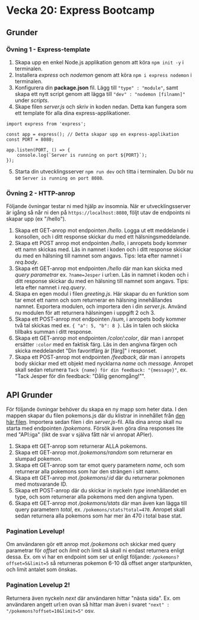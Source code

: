 # Vecka 20: Express Bootcamp

## Grunder

### Övning 1 - Express-template

1. Skapa upp en enkel Node.js applikation genom att köra ```npm init -y``` i terminalen.
2. Installera *express* och *nodemon* genom att köra ```npm i express nodemon``` i terminalen.
3. Konfigurera din **package.json** fil. Lägg till ```"type" : "module"```, samt skapa ett nytt script genom att lägga till ```"dev" : "nodemon [filnamn]"``` under *scripts*.
4. Skape filen *server.js* och skriv in koden nedan. Detta kan fungera som ett template för alla dina express-applikationer.
```
import express from 'express';

const app = express(); // Detta skapar upp en express-applikation
const PORT = 8080;

app.listen(PORT, () => {
    console.log(`Server is running on port ${PORT}`);
});
```
5. Starta din utvecklingsserver ```npm run dev``` och titta i terminalen. Du bör nu se ```Server is running on port 8080```.

### Övning 2 - HTTP-anrop

Följande övningar testar ni med hjälp av insomnia. När er utvecklingsserver är igång så når ni den på ```https://localhost:8080```, följt utav de endpoints ni skapar upp (ex "/hello").

1. Skapa ett GET-anrop mot endpointen */hello*. Logga ut ett meddelande i konsollen, och i ditt response skickar du med ett hälsningsmeddelande.
2. Skapa ett POST anrop mot endpointen */hello*, i anropets body kommer ett namn skickas med. Läs in namnet i koden och i ditt response skickar du med en hälsning till namnet som angavs. Tips: leta efter namnet i *req.body*.
3. Skapa ett GET-anrop mot endpointen */hello* där man kan skicka med *query parametrar* ex. ```?name=Jesper``` i url:en. Läs in namnet i koden och i ditt response skickar du med en hälsning till namnet som angavs. Tips: leta efter namnet i *req.query*.
4. Skapa en egen modul i filen *greeting.js*. Här skapar du en funktion som tar emot ett namn och som returnerar en hälsning innehållandes namnet. Exportera modulen, och importera den i din *server.js*. Använd nu modulen för att returnera hälsningen i uppgift 2 och 3.
5. Skapa ett POST-anrop mot endpointen */sum*, i anropets body kommer två tal skickas med ex. ```{ "a": 5, "b": 8 }```. Läs in talen och skicka tillbaks summan i ditt response.
6. Skapa ett GET-anrop mot endpointen */color/:color*, där man i anropet ersätter ```:color``` med en faktisk färg. Läs in den angivna färgen och skicka meddelandet "Din favoritfärg är [färg]" i responset.
7. Skapa ett POST-anrop mot endpointen */feedback*, där man i anropets body skickar med ett objekt med nycklarna *name* och *message*. Anropet skall sedan returnera ```Tack {name} för din feedback: "{message}"```, ex. "Tack Jesper  för din feedback: "Dålig genomgång!"".

## API Grunder

För följande övningar behöver du skapa en ny mapp som heter data. I den mappen skapar du filen pokemons.js där du klistrar in innehållet från [den här filen](). Importera sedan filen i din *server.js*-fil. Alla dina anrop skall nu starta med endpointen */pokemons*.
Försök även göra dina responses lite med "API:iga" (likt de svar v själva fått när vi anropat APIer).

1. Skapa ett GET-anrop som returnerar ALLA pokemons.
2. Skapa ett GET-anrop mot */pokemons/random* som returnerar en slumpad pokemon.
3. Skapa ett GET-anrop som tar emot query parametern *name*, och som returnerar alla pokemons som har den strängen i sitt namn.
4. Skapa ett GET-anrop mot */pokemons/:id* där du returnerar pokmonen med motsvarande ID.
5. Skapa ett POST-anrop där du skickar in nyckeln *type* innehållandet en type, och som returnerar alla pokemons med den angivna typen.
6. Skapa ett GET-anrop mot */pokemons/stats* där man även kan lägga till query parametern *total*, ex. ```/pokemons/stats?total=470```. Anropet skall sedan returnera alla pokemons som har mer än 470 i total base stat.

### Pagination Levelup!

Om användaren gör ett anrop mot */pokemons* och skickar med query parametrar för *offset* och *limit* och limit så skall ni endast returnera enligt dessa. Ex. om vi har en endpoint som ser ut enligt följande: ```/pokemons?offset=5&limit=5``` så returneras pokemon 6-10 då offset anger startpunkten, och limit antalet som önskas.

### Pagination Levelup 2!

Returnera även nyckeln *next* där användaren hittar "nästa sida". Ex. om användaren angett url:en ovan så hittar man även i svaret ```"next" : "/pokemons?offset=10&limit=5"``` osv. 
